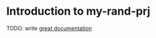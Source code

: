# Introduction to my-rand-prj

TODO: write [great documentation](http://jacobian.org/writing/what-to-write/)
